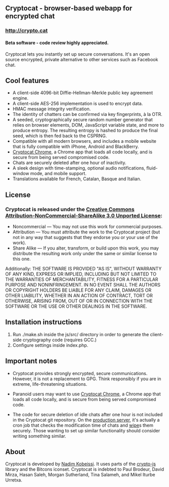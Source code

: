 ## Cryptocat - browser-based webapp for encrypted chat
### http://crypto.cat
#### Beta software - code review highly appreciated.

Cryptocat lets you instantly set up secure conversations. It's an open source encrypted, private alternative to other services such as Facebook chat.

## Cool features
* A client-side 4096-bit Diffie-Hellman-Merkle public key agreement engine.
* A client-side AES-256 implementation is used to encrypt data.
* HMAC message integrity verification.
* The identity of chatters can be confirmed via key fingerprints, à la OTR.
* A seeded, cryptographically secure random number generator that relies on browser elements, DOM, JavaScript variable state, and more to produce entropy. The resulting entropy is hashed to produce the final seed, which is then fed back to the CSPRNG.
* Compatible with all modern browsers, and includes a mobile website that is fully compatible with iPhone, Android and BlackBerry.
* [Cryptocat Chrome](https://chrome.google.com/webstore/detail/gonbigodpnfghidmnphnadhepmbabhij), a Chrome app that loads all code locally, and is secure from being served compromised code.
* Chats are securely deleted after one hour of inactivity.
* A sleek design with time-stamping, optional audio notifications, fluid-window mode, and mobile support.
* Translations available for French, Catalan, Basque and Italian.

## License
### Cryptocat is released under the [Creative Commons Attribution-NonCommercial-ShareAlike 3.0 Unported License](http://creativecommons.org/licenses/by-nc-sa/3.0/):
* Noncommercial — You may not use this work for commercial purposes.
* Attribution — You must attribute the work to the Cryptocat project (but not in any way that suggests that they endorse you or your use of the work).
* Share Alike — If you alter, transform, or build upon this work, you may distribute the resulting work only under the same or similar license to this one.

Additionally:
THE SOFTWARE IS PROVIDED "AS IS", WITHOUT WARRANTY OF ANY KIND,
EXPRESS OR IMPLIED, INCLUDING BUT NOT LIMITED TO THE WARRANTIES OF
MERCHANTABILITY, FITNESS FOR A PARTICULAR PURPOSE AND
NONINFRINGEMENT. IN NO EVENT SHALL THE AUTHORS OR COPYRIGHT HOLDERS BE
LIABLE FOR ANY CLAIM, DAMAGES OR OTHER LIABILITY, WHETHER IN AN ACTION
OF CONTRACT, TORT OR OTHERWISE, ARISING FROM, OUT OF OR IN CONNECTION
WITH THE SOFTWARE OR THE USE OR OTHER DEALINGS IN THE SOFTWARE.

## Installation instructions
1. Run ./make.sh inside the js/src/ directory in order to generate the client-side cryptography code (requires GCC.)
2. Configure settings inside index.php.

## Important notes
* Cryptocat provides strongly encrypted, secure communications. However, it is not a replacement to GPG. Think responsibly if you are in extreme, life-threatening situations.

* Paranoid users may want to use [Cryptocat Chrome](https://chrome.google.com/webstore/detail/gonbigodpnfghidmnphnadhepmbabhij), a Chrome app that loads all code locally, and is secure from being served compromised code.

* The code for secure deletion of idle chats after one hour is not included in the Cryptocat git repository. On the [production server](https://crypto.cat), it's actually a cron job that checks the modification time of chats and [wipe](http://linux.die.net/man/1/wipe)s them securely. Those wanting to set up similar functionality should consider writing something similar.

## About
Cryptocat is developed by [Nadim Kobeissi](http://nadim.cc). It uses parts of the [crypto-js](http://code.google.com/p/crypto-js/) library and the Bitcons iconset. Cryptocat is indebted to Paul Brodeur, David Mirza, Hasan Saleh, Morgan Sutherland, Tina Salameh, and Mikel Iturbe Urretxa.
